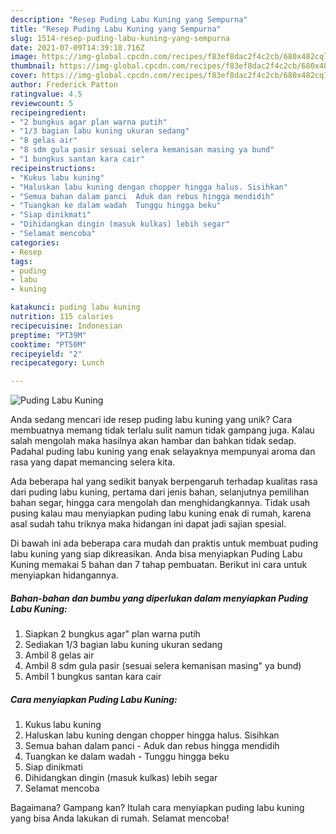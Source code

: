 ```yaml
---
description: "Resep Puding Labu Kuning yang Sempurna"
title: "Resep Puding Labu Kuning yang Sempurna"
slug: 1514-resep-puding-labu-kuning-yang-sempurna
date: 2021-07-09T14:39:18.716Z
image: https://img-global.cpcdn.com/recipes/f83ef8dac2f4c2cb/680x482cq70/puding-labu-kuning-foto-resep-utama.jpg
thumbnail: https://img-global.cpcdn.com/recipes/f83ef8dac2f4c2cb/680x482cq70/puding-labu-kuning-foto-resep-utama.jpg
cover: https://img-global.cpcdn.com/recipes/f83ef8dac2f4c2cb/680x482cq70/puding-labu-kuning-foto-resep-utama.jpg
author: Frederick Patton
ratingvalue: 4.5
reviewcount: 5
recipeingredient:
- "2 bungkus agar plan warna putih"
- "1/3 bagian labu kuning ukuran sedang"
- "8 gelas air"
- "8 sdm gula pasir sesuai selera kemanisan masing ya bund"
- "1 bungkus santan kara cair"
recipeinstructions:
- "Kukus labu kuning"
- "Haluskan labu kuning dengan chopper hingga halus. Sisihkan"
- "Semua bahan dalam panci  Aduk dan rebus hingga mendidih"
- "Tuangkan ke dalam wadah  Tunggu hingga beku"
- "Siap dinikmati"
- "Dihidangkan dingin (masuk kulkas) lebih segar"
- "Selamat mencoba"
categories:
- Resep
tags:
- puding
- labu
- kuning

katakunci: puding labu kuning 
nutrition: 115 calories
recipecuisine: Indonesian
preptime: "PT39M"
cooktime: "PT50M"
recipeyield: "2"
recipecategory: Lunch

---
```



![Puding Labu Kuning](https://img-global.cpcdn.com/recipes/f83ef8dac2f4c2cb/680x482cq70/puding-labu-kuning-foto-resep-utama.jpg)

Anda sedang mencari ide resep puding labu kuning yang unik? Cara membuatnya memang tidak terlalu sulit namun tidak gampang juga. Kalau salah mengolah maka hasilnya akan hambar dan bahkan tidak sedap. Padahal puding labu kuning yang enak selayaknya mempunyai aroma dan rasa yang dapat memancing selera kita.

Ada beberapa hal yang sedikit banyak berpengaruh terhadap kualitas rasa dari puding labu kuning, pertama dari jenis bahan, selanjutnya pemilihan bahan segar, hingga cara mengolah dan menghidangkannya. Tidak usah pusing kalau mau menyiapkan puding labu kuning enak di rumah, karena asal sudah tahu triknya maka hidangan ini dapat jadi sajian spesial.




Di bawah ini ada beberapa cara mudah dan praktis untuk membuat puding labu kuning yang siap dikreasikan. Anda bisa menyiapkan Puding Labu Kuning memakai 5 bahan dan 7 tahap pembuatan. Berikut ini cara untuk menyiapkan hidangannya.

<!--inarticleads1-->

##### Bahan-bahan dan bumbu yang diperlukan dalam menyiapkan Puding Labu Kuning:

1. Siapkan 2 bungkus agar&#34; plan warna putih
1. Sediakan 1/3 bagian labu kuning ukuran sedang
1. Ambil 8 gelas air
1. Ambil 8 sdm gula pasir (sesuai selera kemanisan masing&#34; ya bund)
1. Ambil 1 bungkus santan kara cair




<!--inarticleads2-->

##### Cara menyiapkan Puding Labu Kuning:

1. Kukus labu kuning
1. Haluskan labu kuning dengan chopper hingga halus. Sisihkan
1. Semua bahan dalam panci  - Aduk dan rebus hingga mendidih
1. Tuangkan ke dalam wadah  - Tunggu hingga beku
1. Siap dinikmati
1. Dihidangkan dingin (masuk kulkas) lebih segar
1. Selamat mencoba




Bagaimana? Gampang kan? Itulah cara menyiapkan puding labu kuning yang bisa Anda lakukan di rumah. Selamat mencoba!
